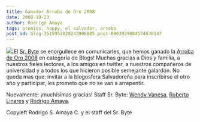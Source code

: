 ```yaml
---
title: Ganador Arroba de Oro 2008
date: 2008-10-23
author: Rodrigo Amaya
tags: premios, happy, el salvador, arroba
post_id: blog-3515952828243908885.post-8903929084574630147
---
```


[![](http://3.bp.blogspot.com/_ayvorITawE4/SQCGUCVc4VI/AAAAAAAABWY/6VOVCy-9tSU/s320/presea.png)](http://3.bp.blogspot.com/_ayvorITawE4/SQCGUCVc4VI/AAAAAAAABWY/6VOVCy-9tSU/s1600-h/presea.png)¡El [Sr. Byte](http://twitter.com/srbyte) se enorgullece en comunicarles, que
      hemos ganado la [Arroba de Oro 2008](http://www.arrobadeoro.com/certamen/2008/sv/ganadores.aspx) en categoría de Blogs!
Muchas gracias a Dios y familia, a nuestros
      fieles lectores, a los amigos en twitter, a nuestros compañeros de universidad y a todos los
      que hicieron posible semejante galardón. No queda mas que: invitar a la blogosfera Salvadoreña
      para inscribirse el otro año y participar, les prometo que no se van a arrepentir.

Nuevamente: ¡muchísimas
      gracias!
Staff Sr. Byte: [Wendy Vanesa](http://twitter.com/wenvane), [Roberto Linares](http://twitter.com/robertux) y [Rodrigo Amaya](http://twitter.com/ramayac).

Copyleft Rodrigo S. Amaya C. y el staff del Sr.
      Byte